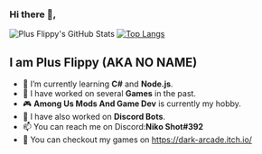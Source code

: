 ### Hi there 👋, 

![Plus Flippy's GitHub Stats](https://github-readme-stats.vercel.app/api/?username=Niko-Shot&show_icons=true&title_color=fff&icon_color=79ff97&text_color=9f9f9f&bg_color=151515)
[![Top Langs](https://github-readme-stats.vercel.app/api/top-langs/?username=Niko-Shot)](https://github.com/anuraghazra/github-readme-stats)



## **I am Plus Flippy (AKA NO NAME)**
- 🌱 I’m currently learning **C#** and **Node.js**.
- 🔧 I have worked on several **Games** in the past.
- 🎮 **Among Us Mods And Game Dev** is currently my hobby.
- 🤖 I have also worked on **Discord Bots**.
- 📫 You can reach me on Discord:**Niko Shot#392**
- 👀 You can checkout my games on https://dark-arcade.itch.io/


<!---
Niko-shot/Niko-shot is a ✨ special ✨ repository because its `README.md` (this file) appears on your GitHub profile.
You can click the Preview link to take a look at your changes.
--->

